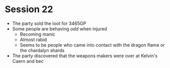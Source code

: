 # Session 22
* The party sold the loot for 3465GP
* Some people are behaving _odd_ when injured
	* Becoming manic
	* Almost rabid
	* Seems to be people who came into contact with the dragon flame or the chardalyn shards
* The party discovered that the weapons makers were over at Kelvin's Caern and bec
<!--stackedit_data:
eyJoaXN0b3J5IjpbLTE3MDk5NzUyNjZdfQ==
-->